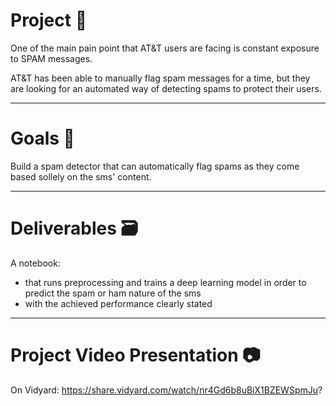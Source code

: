 #  __Project__ 🚧
One of the main pain point that AT\&T users are facing is constant exposure to SPAM messages.

AT\&T has been able to manually flag spam messages for a time, but they are looking for an automated way of detecting spams to protect their users.

----------------

# __Goals__ 🎯

Build a spam detector that can automatically flag spams as they come based sollely on the sms' content.

----------------

# __Deliverables__ 🗃

A notebook:
* that runs preprocessing and trains a deep learning model in order to predict the spam or ham nature of the sms
* with the achieved performance clearly stated

----------------

# __Project Video Presentation__ 📷

On Vidyard: https://share.vidyard.com/watch/nr4Gd6b8uBiX1BZEWSpmJu?
